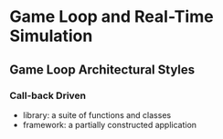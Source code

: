 # Game Loop and Real-Time Simulation

## Game Loop Architectural Styles

### Call-back Driven

- library: a suite of functions and classes
- framework: a partially constructed application

